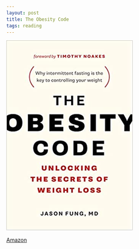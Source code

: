 ```yaml
---
layout: post
title: The Obesity Code
tags: reading
---
```



![obesity-code](assets/obesity-code.jpg)

[Amazon](https://www.amazon.ca/Obesity-Code-Unlocking-Secrets-Weight/dp/1771641258/ref=sr_1_1?crid=2Y5XWU914GLGY&keywords=obesity+code&qid=1677743029&sprefix=obesity+cod%2Caps%2C139&sr=8-1)

